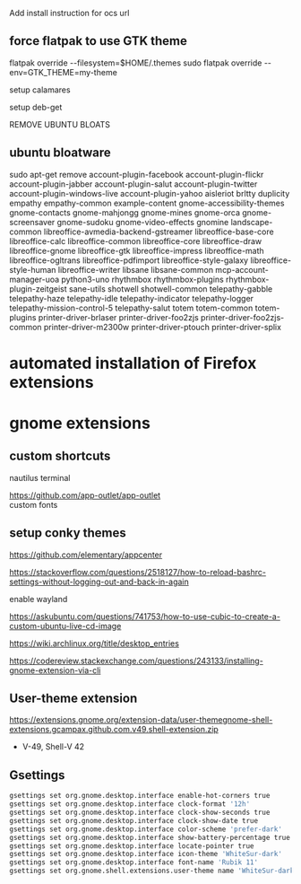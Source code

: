 Add install instruction for ocs url

## force flatpak to use GTK theme
flatpak override --filesystem=$HOME/.themes
sudo flatpak override --env=GTK_THEME=my-theme 

setup calamares

setup deb-get

REMOVE UBUNTU BLOATS

## ubuntu bloatware
sudo apt-get remove account-plugin-facebook account-plugin-flickr account-plugin-jabber account-plugin-salut 
account-plugin-twitter account-plugin-windows-live account-plugin-yahoo aisleriot brltty duplicity empathy empathy-common 
example-content gnome-accessibility-themes gnome-contacts gnome-mahjongg gnome-mines gnome-orca gnome-screensaver gnome-sudoku 
gnome-video-effects gnomine landscape-common libreoffice-avmedia-backend-gstreamer libreoffice-base-core libreoffice-calc 
libreoffice-common libreoffice-core libreoffice-draw libreoffice-gnome libreoffice-gtk libreoffice-impress libreoffice-math 
libreoffice-ogltrans libreoffice-pdfimport libreoffice-style-galaxy libreoffice-style-human libreoffice-writer libsane libsane-common 
mcp-account-manager-uoa python3-uno rhythmbox rhythmbox-plugins rhythmbox-plugin-zeitgeist sane-utils shotwell shotwell-common telepathy-gabble 
telepathy-haze telepathy-idle telepathy-indicator telepathy-logger telepathy-mission-control-5 telepathy-salut totem totem-common totem-plugins 
printer-driver-brlaser printer-driver-foo2zjs 
printer-driver-foo2zjs-common printer-driver-m2300w printer-driver-ptouch printer-driver-splix

# automated installation of Firefox extensions
# gnome extensions
## custom shortcuts

nautilus terminal

https://github.com/app-outlet/app-outlet  
custom fonts
## setup conky themes

https://github.com/elementary/appcenter

https://stackoverflow.com/questions/2518127/how-to-reload-bashrc-settings-without-logging-out-and-back-in-again

enable wayland

https://askubuntu.com/questions/741753/how-to-use-cubic-to-create-a-custom-ubuntu-live-cd-image


https://wiki.archlinux.org/title/desktop_entries

https://codereview.stackexchange.com/questions/243133/installing-gnome-extension-via-cli


## User-theme extension
https://extensions.gnome.org/extension-data/user-themegnome-shell-extensions.gcampax.github.com.v49.shell-extension.zip
- V-49, Shell-V 42
## Gsettings

```bash
gsettings set org.gnome.desktop.interface enable-hot-corners true
gsettings set org.gnome.desktop.interface clock-format '12h'
gsettings set org.gnome.desktop.interface clock-show-seconds true
gsettings set org.gnome.desktop.interface clock-show-date true
gsettings set org.gnome.desktop.interface color-scheme 'prefer-dark'
gsettings set org.gnome.desktop.interface show-battery-percentage true
gsettings set org.gnome.desktop.interface locate-pointer true
gsettings set org.gnome.desktop.interface icon-theme 'WhiteSur-dark'
gsettings set org.gnome.desktop.interface font-name 'Rubik 11'
gsettings set org.gnome.shell.extensions.user-theme name 'WhiteSur-dark'
```
